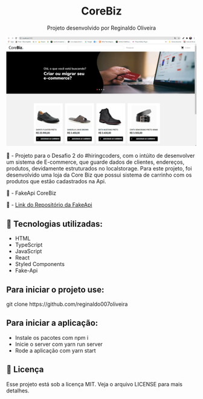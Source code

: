<h1 align="center">CoreBiz</h1>
<p align="center">Projeto desenvolvido por Reginaldo Oliveira</p>

<img src="./tela1.png">


📖 - Projeto para o Desafio 2 do #hiringcoders, com o intúito de desenvolver um sistema de E-commerce, que guarde dados de clientes, endereços, produtos, devidamente
estruturados no localstorage. Para este projeto, foi desenvolvido uma loja da Core Biz que possui sistema de carrinho com os produtos que estão cadastrados na Api.

📖 - FakeApi CoreBiz 

📖 - <a href="https://github.com/reginaldo007oliveira">Link do Repositório da FakeApi</a>

<h2>🚀 Tecnologias utilizadas: </h2>

- HTML
- TypeScript
- JavaScript
- React
- Styled Components
- Fake-Api

<h2>Para iniciar o projeto use: </h2>
git clone https://github.com/reginaldo007oliveira

<h2>Para iniciar a aplicação:</h2>

- Instale os pacotes com npm i
- Inicie o server com yarn run server
- Rode a aplicação com yarn start

<h2>📝 Licença</h2>
Esse projeto está sob a licença MIT. Veja o arquivo LICENSE para mais detalhes.
